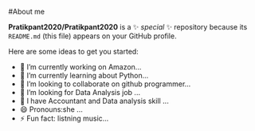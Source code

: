 #About me


**Pratikpant2020/Pratikpant2020** is a ✨ _special_ ✨ repository because its `README.md` (this file) appears on your GitHub profile.

Here are some ideas to get you started:

- 🔭 I’m currently working on Amazon...
- 🌱 I’m currently learning about Python...
- 👯 I’m looking to collaborate on github programmer...
- 🤔 I’m looking for Data Analysis job ...
- 💬 I have Accountant and Data analysis skill ...
-  😄 Pronouns:she ...
- ⚡ Fun fact: listning music...

